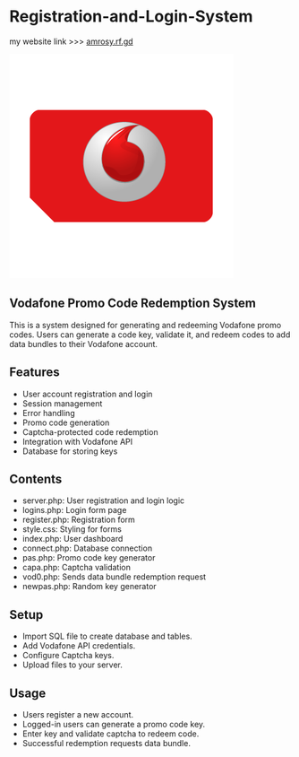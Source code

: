 # Registration-and-Login-System
my website link >>> [amrosy.rf.gd](https://amrosy.rf.gd/)

![Alt text](img/voda.png)
## Vodafone Promo Code Redemption System
This is a system designed for generating and redeeming Vodafone promo codes. Users can generate a code key, validate it, and redeem codes to add data bundles to their Vodafone account.

## Features
* User account registration and login
* Session management
* Error handling
* Promo code generation
* Captcha-protected code redemption
* Integration with Vodafone API
* Database for storing keys
## Contents
* server.php: User registration and login logic
* logins.php: Login form page
* register.php: Registration form
* style.css: Styling for forms
* index.php: User dashboard
* connect.php: Database connection
* pas.php: Promo code key generator
* capa.php: Captcha validation
* vod0.php: Sends data bundle redemption request
* newpas.php: Random key generator
## Setup
* Import SQL file to create database and tables.
* Add Vodafone API credentials.
* Configure Captcha keys.
* Upload files to your server.
## Usage
* Users register a new account.
* Logged-in users can generate a promo code key.
* Enter key and validate captcha to redeem code.
* Successful redemption requests data bundle.

